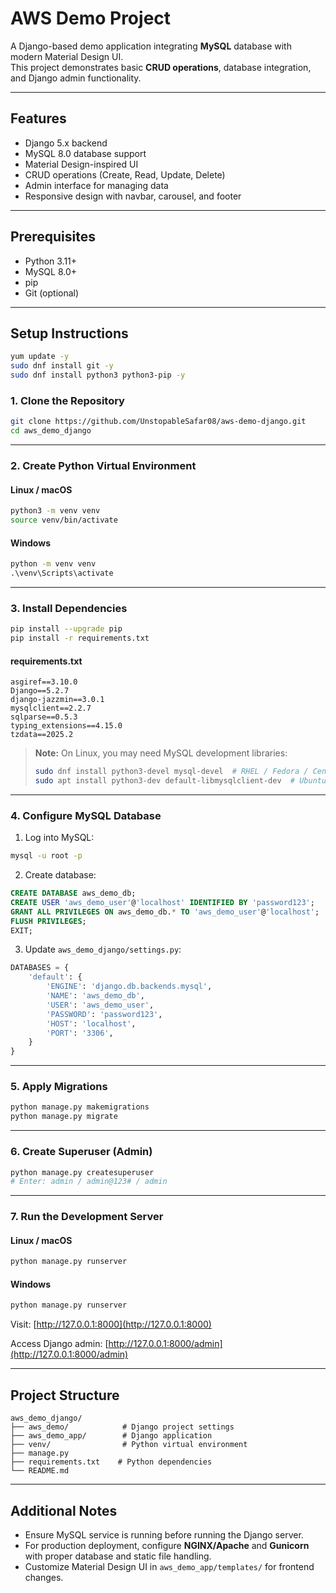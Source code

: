 # AWS Demo Project

A Django-based demo application integrating **MySQL** database with modern Material Design UI.  
This project demonstrates basic **CRUD operations**, database integration, and Django admin functionality.

---

## Features

- Django 5.x backend
- MySQL 8.0 database support
- Material Design-inspired UI
- CRUD operations (Create, Read, Update, Delete)
- Admin interface for managing data
- Responsive design with navbar, carousel, and footer

---

## Prerequisites

- Python 3.11+
- MySQL 8.0+
- pip
- Git (optional)

---

## Setup Instructions
```bash
yum update -y
sudo dnf install git -y
sudo dnf install python3 python3-pip -y
```
### 1. Clone the Repository

```bash
git clone https://github.com/UnstopableSafar08/aws-demo-django.git
cd aws_demo_django
```

---

### 2. Create Python Virtual Environment

#### Linux / macOS
```bash
python3 -m venv venv
source venv/bin/activate
```

#### Windows
```cmd
python -m venv venv
.\venv\Scripts\activate
```

---

### 3. Install Dependencies

```bash
pip install --upgrade pip
pip install -r requirements.txt
```

#### requirements.txt
```
asgiref==3.10.0
Django==5.2.7
django-jazzmin==3.0.1
mysqlclient==2.2.7
sqlparse==0.5.3
typing_extensions==4.15.0
tzdata==2025.2
```

> **Note:** On Linux, you may need MySQL development libraries:
> ```bash
> sudo dnf install python3-devel mysql-devel  # RHEL / Fedora / CentOS / Rocky
> sudo apt install python3-dev default-libmysqlclient-dev  # Ubuntu / Debian
> ```

---

### 4. Configure MySQL Database

1. Log into MySQL:

```bash
mysql -u root -p
```

2. Create database:

```sql
CREATE DATABASE aws_demo_db;
CREATE USER 'aws_demo_user'@'localhost' IDENTIFIED BY 'password123';
GRANT ALL PRIVILEGES ON aws_demo_db.* TO 'aws_demo_user'@'localhost';
FLUSH PRIVILEGES;
EXIT;
```

3. Update `aws_demo_django/settings.py`:

```python
DATABASES = {
    'default': {
        'ENGINE': 'django.db.backends.mysql',
        'NAME': 'aws_demo_db',
        'USER': 'aws_demo_user',
        'PASSWORD': 'password123',
        'HOST': 'localhost',
        'PORT': '3306',
    }
}
```

---

### 5. Apply Migrations

```bash
python manage.py makemigrations
python manage.py migrate
```

---

### 6. Create Superuser (Admin)

```bash
python manage.py createsuperuser
# Enter: admin / admin@123# / admin
```

---

### 7. Run the Development Server

#### Linux / macOS
```bash
python manage.py runserver
```

#### Windows
```cmd
python manage.py runserver
```

Visit: [http://127.0.0.1:8000](http://127.0.0.1:8000)

Access Django admin: [http://127.0.0.1:8000/admin](http://127.0.0.1:8000/admin)

---

## Project Structure

```
aws_demo_django/
├── aws_demo/            # Django project settings
├── aws_demo_app/        # Django application
├── venv/                # Python virtual environment
├── manage.py
├── requirements.txt    # Python dependencies
└── README.md
```

---

## Additional Notes

- Ensure MySQL service is running before running the Django server.
- For production deployment, configure **NGINX/Apache** and **Gunicorn** with proper database and static file handling.
- Customize Material Design UI in `aws_demo_app/templates/` for frontend changes.

